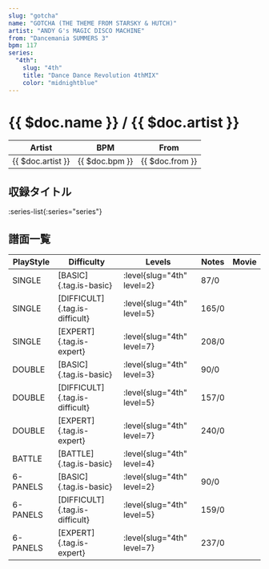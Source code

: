 ```yaml
---
slug: "gotcha"
name: "GOTCHA (THE THEME FROM STARSKY & HUTCH)"
artist: "ANDY G's MAGIC DISCO MACHINE"
from: "Dancemania SUMMERS 3"
bpm: 117
series:
  "4th":
    slug: "4th"
    title: "Dance Dance Revolution 4thMIX"
    color: "midnightblue"
---
```


# {{ $doc.name }} / {{ $doc.artist }}

|Artist|BPM|From|
|------|---|----|
|{{ $doc.artist }}|{{ $doc.bpm }}|{{ $doc.from }}|

## 収録タイトル

:series-list{:series="series"}

## 譜面一覧

|PlayStyle|Difficulty|Levels|Notes|Movie|
|---------|----------|------|-----|-----|
|SINGLE|[BASIC]{.tag.is-basic}|:level{slug="4th" level=2}|87/0||
|SINGLE|[DIFFICULT]{.tag.is-difficult}|:level{slug="4th" level=5}|165/0||
|SINGLE|[EXPERT]{.tag.is-expert}|:level{slug="4th" level=7}|208/0||
|DOUBLE|[BASIC]{.tag.is-basic}|:level{slug="4th" level=3}|90/0||
|DOUBLE|[DIFFICULT]{.tag.is-difficult}|:level{slug="4th" level=5}|157/0||
|DOUBLE|[EXPERT]{.tag.is-expert}|:level{slug="4th" level=7}|240/0||
|BATTLE|[BATTLE]{.tag.is-basic}|:level{slug="4th" level=4}|||
|6-PANELS|[BASIC]{.tag.is-basic}|:level{slug="4th" level=2}|90/0||
|6-PANELS|[DIFFICULT]{.tag.is-difficult}|:level{slug="4th" level=5}|159/0||
|6-PANELS|[EXPERT]{.tag.is-expert}|:level{slug="4th" level=7}|237/0||
